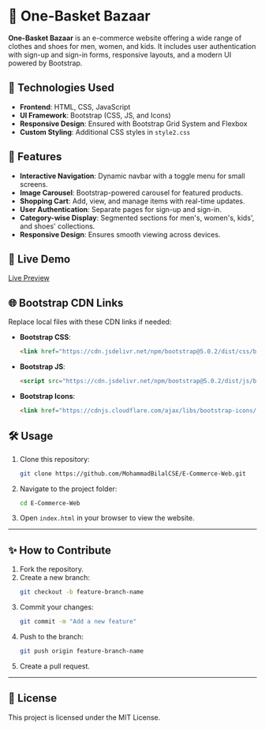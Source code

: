 # 🛒 One-Basket Bazaar

**One-Basket Bazaar** is an e-commerce website offering a wide range of clothes and shoes for men, women, and kids. It includes user authentication with sign-up and sign-in forms, responsive layouts, and a modern UI powered by Bootstrap.  


## 🔧 Technologies Used

- **Frontend**: HTML, CSS, JavaScript  
- **UI Framework**: Bootstrap (CSS, JS, and Icons)  
- **Responsive Design**: Ensured with Bootstrap Grid System and Flexbox  
- **Custom Styling**: Additional CSS styles in `style2.css`  


## 🚀 Features

- **Interactive Navigation**: Dynamic navbar with a toggle menu for small screens.  
- **Image Carousel**: Bootstrap-powered carousel for featured products.  
- **Shopping Cart**: Add, view, and manage items with real-time updates.  
- **User Authentication**: Separate pages for sign-up and sign-in.  
- **Category-wise Display**: Segmented sections for men's, women's, kids', and shoes' collections.  
- **Responsive Design**: Ensures smooth viewing across devices.  


## 🔗 Live Demo  
[Live Preview](https://one-basket-bazaar.netlify.app/)  


## 🌐 Bootstrap CDN Links  

Replace local files with these CDN links if needed:

- **Bootstrap CSS**:  
  ```html
  <link href="https://cdn.jsdelivr.net/npm/bootstrap@5.0.2/dist/css/bootstrap.min.css" rel="stylesheet">
  ```
- **Bootstrap JS**:  
  ```html
  <script src="https://cdn.jsdelivr.net/npm/bootstrap@5.0.2/dist/js/bootstrap.bundle.min.js"></script>
  ```
- **Bootstrap Icons**:  
  ```html
  <link href="https://cdnjs.cloudflare.com/ajax/libs/bootstrap-icons/1.10.5/font/bootstrap-icons.css" rel="stylesheet">
  ```
  

## 🛠️ Usage  

1. Clone this repository:  
   ```bash
   git clone https://github.com/MohammadBilalCSE/E-Commerce-Web.git
   ```  
2. Navigate to the project folder:  
   ```bash
   cd E-Commerce-Web
   ```  
3. Open `index.html` in your browser to view the website.  

---

## ✨ How to Contribute  

1. Fork the repository.  
2. Create a new branch:  
   ```bash
   git checkout -b feature-branch-name
   ```  
3. Commit your changes:  
   ```bash
   git commit -m "Add a new feature"
   ```  
4. Push to the branch:  
   ```bash
   git push origin feature-branch-name
   ```  
5. Create a pull request.  

---


## 📝 License  

This project is licensed under the MIT License.  
